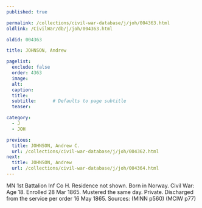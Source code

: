 ```yaml
---
published: true

permalink: /collections/civil-war-database/j/joh/004363.html
oldlink: /CivilWar/db/j/joh/004363.html

oldid: 004363

title: JOHNSON, Andrew

pagelist:
  exclude: false
  order: 4363
  image: 
  alt:
  caption:
  title:
  subtitle:      # Defaults to page subtitle
  teaser:

category: 
  - J 
  - JOH

previous:
  title: JOHNSON, Andrew C.
  url: /collections/civil-war-database/j/joh/004362.html  
next:
  title: JOHNSON, Andrew
  url: /collections/civil-war-database/j/joh/004364.html   
---
```

MN 1st Battalion Inf Co H. Residence not shown. Born in Norway. Civil War: Age 18. Enrolled 28 Mar 1865. Mustered the same day. Private. Discharged from the service per order 16 May 1865. Sources: (MINN p560) (MCIW p77)